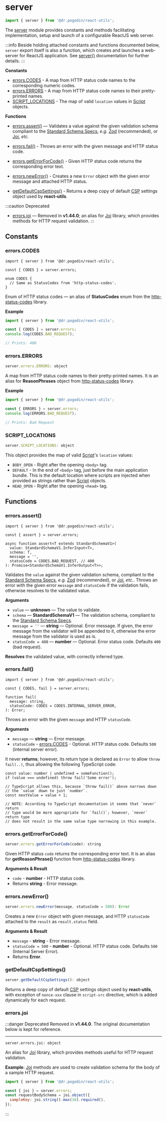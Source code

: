 # server
```jsx
import { server } from '@dr.pogodin/react-utils';
```
The [server](/docs/api/utils/server) module provides constants and methods
facilitating implementation, setup and launch of a configurable ReactJS web
server.

:::info
Beside holding attached constants and functions documented below, `server`
export itself is also a function, which creates and launches a web-server for
ReactJS application. See [server()] documentation for further details.
:::

**Constants**
- [errors.CODES](#errorscodes) - A map from HTTP status code names to
  the corresponding numeric codes.
- [errors.ERRORS](#errorserrors) - A map from HTTP status code names to
  their pretty-printed names.
- [SCRIPT_LOCATIONS] - The map of valid `location` values in [Script] objects.

**Functions**
- [errors.assert()](#errorsassert) &mdash; Validates a value against the given
  validation schema compliant to the [Standard Schema Specs], _e.g._ [Zod]
  (recommended), or [Joi], _etc._
- [errors.fail()](#errorsfail) - Throws an error with the given message and
  HTTP status code.
- [errors.getErrorForCode()](#errorsgeterrorforcode) - Given HTTP status code
  returns the corresponding error text.

- [errors.newError()](#errorsnewerror) - Creates a new `Error` object with
  the given error message and attached HTTP status.
- [getDefaultCspSettings()](#getdefaultcspsettings) - Returns a deep copy of
  default [CSP] settings object used by **react-utils**.

:::caution Deprecated
- [errors.joi](#errorsjoi) &mdash; Removed in **v1.44.0**; an alias for [Joi]
  library, which provides methods for HTTP request validation.
:::

## Constants

### errors.CODES
[errors.CODES]: #errorscodes
```tsx
import { server } from '@dr.pogodin/react-utils';

const { CODES } = server.errors;

enum CODES {
  // Same as StatusCodes from 'http-status-codes'.
}
```
Enum of HTTP status codes &mdash; an alias of  **StatusCodes** enum from
the [http-status-codes] library.

**Example**
```jsx
import { server } from '@dr.pogodin/react-utils';

const { CODES } = server.errors;
console.log(CODES.BAD_REQUEST);

// Prints: 400
```

### errors.ERRORS
```jsx
server.errors.ERRORS: object
```
A map from HTTP status code names to their pretty-printed names. It is an
alias for **ReasonPhrases** object from [http-status-codes] library.

**Example**
```jsx
import { server } from '@dr.pogodin/react-utils';

const { ERRORS } = server.errors;
console.log(ERRORS.BAD_REQUEST);

// Prints: Bad Request
```

### SCRIPT_LOCATIONS
```jsx
server.SCRIPT_LOCATIONS: object
```
This object provides the map of valid [Script]'s `location` values:
- `BODY_OPEN` - Right after the opening `<body>` tag.
- `DEFAULT` - In the end of `<body>` tag, just before the main application
  bundle. This is the default location where scripts are injected when provided
  as strings rather than [Script] objects.
- `HEAD_OPEN` - Right after the opening `<head>` tag.

## Functions

### errors.assert()
```tsx
import { server } from '@dr.pogodin/react-utils';

const { assert } = server.errors;

async function assert<T extends StandardSchemaV1>(
  value: StandardSchemaV1.InferInput<T>,
  schema: T,
  message = '',
  statusCode = CODES.BAD_REQUEST, // 400
): Promise<StandardSchemaV1.InferOutput<T>>;
```
Validates the `value` against the given validation schema, compliant to the
[Standard Schema Specs], _e.g._ [Zod] (recommended), or [Joi], _etc._. Throws
an error with the given error `message` and `statusCode` if the validation fails,
otherwise resolves to the validated value.

**Arguments**
- `value` &mdash; **unknown** &mdash; The value to validate.
- `schema` &mdash; **StandardSchemaV1** &mdash; The validation schema, compliant
  to the [Standard Schema Specs].
- `message = ''` &mdash; **string** &mdash; Optional. Error message. If given,
  the error message from the validator will be appended to it, otherwise the
  error message from the validator is used as is.
- `statusCode = 400` &mdash; **number** &mdash; Optional. Error status code.
  Defaults `400` (bad request).

**Resolves** the validated value, with correctly inferred type.

### errors.fail()
```tsx
import { server } from '@dr.pogodin/react-utils';

const { CODES, fail } = server.errors;

function fail(
  message: string,
  statusCode: CODES = CODES.INTERNAL_SERVER_ERROR,
): Error;
```
Throws an error with the given `message` and HTTP `statusCode`.

**Arguments**
- `message` &mdash; **string** &mdash; Error message.
- `statusCode` - [errors.CODES] - Optional. HTTP status code. Defaults `500`
  (internal server error).

It never **returns**; however, its return type is declared as `Error` to allow
`throw fail(..)`, thus allowing the following TypeScript code:
```tsx
const value: number | undefined = someFunction();
if (value === undefined) throw fail('Some error');

// TypeScript allows this, because `throw fail()` above narrows down
// the `value` down to just `number`. 
const nextValue = value + 1;

// NOTE: According to TypeScript documentation it seems that `never` return
// type would be more appropriate for `fail()`; however, `never` return type
// does not result in the same value type narrowing in this example.
```

### errors.getErrorForCode()
```jsx
server.errors.getErrorForCode(code): string
```
Given HTTP status `code` returns the corresponding error text. It is an alias
for **getReasonPhrase()** function from [http-status-codes] library.

**Arguments & Result**
- `code` - **number** - HTTP status code.
- Returns **string** - Error message.

### errors.newError()
```jsx
server.errors.newError(message, statusCode = 500): Error
```
Creates a new `Error` object with given message, and HTTP `statusCode` attached
to the `result` as `result.status` field.

**Arguments & Result**
- `message` - **string** - Error message.
- `statusCode = 500` - **number** - Optional. HTTP status code. Defaults `500`
  (Internal Server Error).
- Returns **Error**.

### getDefaultCspSettings()
```jsx
server.getDefaultCspSettings(): object
```
Returns a deep copy of default [CSP] settings object used by **react-utils**,
with exception of `nonce-xxx` clause in `script-src` directive, which is added
dynamically for each request.

### errors.joi
:::danger Deprecated
Removed in **v1.44.0**. The original documentation below is kept for reference.

---

```tsx
server.errors.joi: object
```

An alias for [Joi] library, which provides methods useful for HTTP request
validation.

**Example**: [Joi] methods are used to create validation schema for the body of
a sample HTTP request.
```jsx
import { server } from '@dr.pogodin/react-utils';

const { joi } = server.errors;
const requestBodySchema = joi.object({
  sampleKey: joi.string().max(16).required(),
});
```

:::

[CSP]: https://developer.mozilla.org/en-US/docs/Web/HTTP/CSP
[ExpressJS]: https://expressjs.com
[helmet]: https://github.com/helmetjs/helmet
[http-status-codes]: https://www.npmjs.com/package/http-status-codes
[Joi]: https://joi.dev/api
[Script]: /docs/api/functions/server#beforerender-script
[server]: /docs/api/utils/server
[SCRIPT_LOCATIONS]: #script_locations
[server()]: /docs/api/functions/server
[Standard Schema Specs]: https://standardschema.dev
[Webpack]: https://webpack.js.org
[Zod]: https://zod.dev
